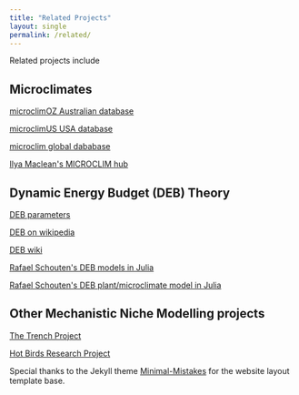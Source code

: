 ```yaml
---
title: "Related Projects"
layout: single
permalink: /related/
---
```


Related projects include

<h2>Microclimates</h2>
<a href="https://data.nceas.ucsb.edu/view/doi:10.5063/F1B56H16">microclimOZ Australian database</a> 

<a href="https://knb.ecoinformatics.org/view/doi:10.5063/F1B56H16">microclimUS USA database</a>

<a href="https://springernature.figshare.com/collections/microclim_Global_estimates_of_hourly_microclimate_based_on_long_term_monthly_climate_averages/878253">microclim global dababase</a>

<a href="https://sites.google.com/view/microclim/">Ilya Maclean's MICROCLIM hub</a>

<h2>Dynamic Energy Budget (DEB) Theory</h2>

<a href="https://www.bio.vu.nl/thb/deb/deblab/add_my_pet/">DEB parameters</a>

<a href="https://en.wikipedia.org/wiki/Dynamic_energy_budget_theory">DEB on wikipedia</a>

<a href="http://www.debtheory.org/wiki/">DEB wiki</a>

<a href="https://github.com/rafaqz/DynamicEnergyBudgets.jl">Rafael Schouten's DEB models in Julia</a>

<a href="https://github.com/rafaqz/DEBScripts">Rafael Schouten's DEB plant/microclimate model in Julia</a>

<h2>Other Mechanistic Niche Modelling projects</h2>

<a href="https://trenchproject.github.io/">The Trench Project</a>

<a href="https://hbresearchproject.wixsite.com/hbresearchproject">Hot Birds Research Project</a>

Special thanks to the Jekyll theme <a href="https://mmistakes.github.io/minimal-mistakes/" >Minimal-Mistakes</a> for the website layout template base.